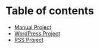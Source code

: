 # Table of contents

* [Manual Project](README.md)
* [WordPress Project](untitled.md)
* [RSS Project](rss-project.md)

